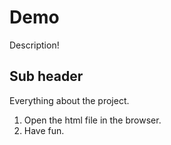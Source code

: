 # Demo

Description!

 ## Sub header

Everything about the project.


1. Open the html file in the browser.
2. Have fun.